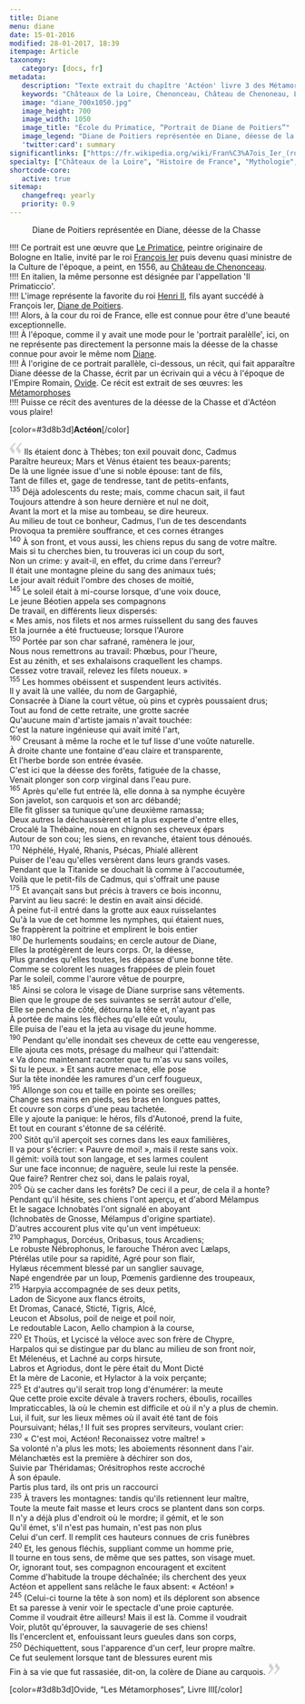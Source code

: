 ```yaml
---
title: Diane 
menu: diane
date: 15-01-2016
modified: 28-01-2017, 18:39
itempage: Article
taxonomy:
   category: [docs, fr]
metadata:
   description: "Texte extrait du chapître 'Actéon' livre 3 des Métamorphoses écrit par Ovide et utilisé par le peintre Le Primatice pour réaliser le portrait de Diane de Poitiers exposé au Château de Chenonceau"
   keywords: "Châteaux de la Loire, Chenonceau, Château de Chenoneau, Le Primatice, Diane de Poitiers, Ovide, Les Métamorphoses, Actéon, Actæon, Metamorphoseon, Ovidius, Primaticcio"
   image: "diane_700x1050.jpg"
   image_height: 700
   image_width: 1050
   image_title: "École du Primatice, “Portrait de Diane de Poitiers”"
   image_legend: "Diane de Poitiers représentée en Diane, déesse de la Chasse"
   'twitter:card': summary
significantlinks: ["https://fr.wikipedia.org/wiki/Fran%C3%A7ois_Ier_(roi_de_France)", "https://fr.wikipedia.org/wiki/Le_Primatice", "https://fr.wikipedia.org/wiki/Ch%C3%A2teau_de_Chenonceau", "https://fr.wikipedia.org/wiki/Henri_II_(roi_de_France)", "https://fr.wikipedia.org/wiki/Diane_de_Poitiers", "https://fr.wikipedia.org/wiki/Diane_(mythologie)", "https://fr.wikipedia.org/wiki/Ovide", "https://fr.wikipedia.org/wiki/M%C3%A9tamorphoses_(Ovide)"]
specialty: ["Châteaux de la Loire", "Histoire de France", "Mythologie", "Culture de cour", "Littérature de l'Empire Romain", "Littérature romaine impériale", "Chenonceau", "Château de Chenoneau", "Le Primatice", "Diane de Poitiers", "Ovide", "Les Métamorphoses", "Actæon", "Actéon", "Metamorphoseon", "Ovidius", "Primaticcio"]
shortcode-core:
   active: true
sitemap:
   changefreq: yearly
   priority: 0.9
---
```

<figure><picture>
<source
media="(min-width: 959px)"
sizes="(max-width: 767px) 98vw, (min-width: 959px) 50vw, 86vw"
srcset="
/user/sites/docs/pages/01.reference/03.chateaux-de-la-loire/02.chenonceau/01.diane/diane-280.webp 280w,
/user/sites/docs/pages/01.reference/03.chateaux-de-la-loire/02.chenonceau/01.diane/diane-380.webp 380w,
/user/sites/docs/pages/01.reference/03.chateaux-de-la-loire/02.chenonceau/01.diane/diane-480.webp 480w,
/user/sites/docs/pages/01.reference/03.chateaux-de-la-loire/02.chenonceau/01.diane/diane-640.webp 640w,
/user/sites/docs/pages/01.reference/03.chateaux-de-la-loire/02.chenonceau/01.diane/diane_700x1050.webp 700w"
type="image/webp">
<source
media="(min-width: 959px)"
sizes="(max-width: 767px) 98vw, (min-width: 959px) 50vw, 86vw"
srcset="
/user/sites/docs/pages/01.reference/03.chateaux-de-la-loire/02.chenonceau/01.diane/diane-280.jpg 280w,
/user/sites/docs/pages/01.reference/03.chateaux-de-la-loire/02.chenonceau/01.diane/diane-380.jpg 380w,
/user/sites/docs/pages/01.reference/03.chateaux-de-la-loire/02.chenonceau/01.diane/diane-480.jpg 480w,
/user/sites/docs/pages/01.reference/03.chateaux-de-la-loire/02.chenonceau/01.diane/diane-640.jpg 640w,
/user/sites/docs/pages/01.reference/03.chateaux-de-la-loire/02.chenonceau/01.diane/diane_700x1050.jpg 700w"
>
<source
sizes="(max-width: 767px) 98vw, (min-width: 959px) 50vw, 86vw"
srcset="
/user/sites/docs/pages/01.reference/03.chateaux-de-la-loire/02.chenonceau/01.diane/diane-focus-280.webp 280w,
/user/sites/docs/pages/01.reference/03.chateaux-de-la-loire/02.chenonceau/01.diane/diane-focus-380.webp 380w,
/user/sites/docs/pages/01.reference/03.chateaux-de-la-loire/02.chenonceau/01.diane/diane-focus-480.webp 480w,
/user/sites/docs/pages/01.reference/03.chateaux-de-la-loire/02.chenonceau/01.diane/diane-focus-640.webp 640w,
/user/sites/docs/pages/01.reference/03.chateaux-de-la-loire/02.chenonceau/01.diane/diane-focus_700x1050.webp 700w"
>
<img　src="/user/sites/docs/pages/01.reference/03.chateaux-de-la-loire/02.chenonceau/01.diane/diane-focus_700x798.jpg" alt="École du Primatice, “Portrait de Diane de Poitiers”, Château de Chenonceau" title="École du Primatice, “Portrait de Diane de Poitiers”, Château de Chenonceau" class="class-diane-img"
sizes="(max-width: 767px) 98vw, (min-width: 959px) 50vw, 86vw"
srcset="
/user/sites/docs/pages/01.reference/03.chateaux-de-la-loire/02.chenonceau/01.diane/diane-focus-280.jpg 280w,
/user/sites/docs/pages/01.reference/03.chateaux-de-la-loire/02.chenonceau/01.diane/diane-focus-380.jpg 380w,
/user/sites/docs/pages/01.reference/03.chateaux-de-la-loire/02.chenonceau/01.diane/diane-focus-480.jpg 480w,
/user/sites/docs/pages/01.reference/03.chateaux-de-la-loire/02.chenonceau/01.diane/diane-focus-640.jpg 640w,
/user/sites/docs/pages/01.reference/03.chateaux-de-la-loire/02.chenonceau/01.diane/diane-focus_700x798.jpg 700w"
>
</picture><figcaption>Diane de Poitiers représentée en Diane, déesse de la Chasse</figcaption></figure>

!!!! Ce portrait est une œuvre que [Le Primatice][2], peintre originaire de Bologne en Italie, invité par le roi [François Ier][1] puis devenu quasi ministre de la Culture de l'époque, a peint, en 1556, au [Château de Chenonceau][3].  
!!!! En italien, la même personne est désignée par l'appellation 'Il Primaticcio'.  
!!!! L'image représente la favorite du roi [Henri II][4], fils ayant succédé à François Ier, [Diane de Poitiers][5].  
!!!! Alors, à la cour du roi de France, elle est connue pour être d'une beauté exceptionnelle.  
!!!! À l'époque, comme il y avait une mode pour le 'portrait paralèlle', ici, on ne représente pas directement la personne mais la déesse de la chasse connue pour avoir le même nom [Diane][6].  
!!!! À l'origine de ce portrait parallèle, ci-dessous, un récit, qui fait apparaître Diane déesse de la Chasse, écrit par un écrivain qui a vécu à l'époque de l'Empire Romain, [Ovide][7]. Ce récit est extrait de ses œuvres: les [Métamorphoses][8]  
!!!! Puisse ce récit des aventures de la déesse de la Chasse et d'Actéon vous plaire!

[color=#3d8b3d]**Actéon**[/color]

<span><svg id="quotesleft" xmlns="http://www.w3.org/2000/svg" version="1" width="22px" height="22px" viewBox="0 0 78 78" fill="lightgrey" opacity="1"><path d="M76.5 9.0009L57.0898 32.605c-.88226 1.10283-.88226 1.54397-.88226 1.76454 0 1.10286 1.76455 3.30857 2.8674 4.632l13.0167 14.99877L61.50123 74.9545 50.4727 59.51456c-2.87047-3.97028-10.80793-15.88413-10.80793-19.19267 0-1.76458.6617-2.4263 6.6171-9.7051C60.8395 12.74754 63.04522 10.98297 70.98575 3.0455L76.5 9.00092zm-38.16172 0L18.9281 32.605c-.88228 1.10283-.88228 1.54397-.88228 1.76454 0 1.10286 1.76457 3.30857 2.86742 4.632L33.92688 54.0003 23.3395 74.9545 12.30793 59.51456C9.44053 55.54428 1.5 43.63043 1.5 40.3219c0-1.76458.6617-2.4263 6.6171-9.7051C22.67475 12.74754 24.88043 10.98297 32.82097 3.0455l5.51732 5.9554z"/></svg></span>
Ils étaient donc à Thèbes; ton exil pouvait donc, Cadmus  
Paraître heureux; Mars et Vénus étaient tes beaux-parents;  
De là une lignée issue d'une si noble épouse: tant de fils,  
Tant de filles et, gage de tendresse, tant de petits-enfants,  
<sup>135</sup> Déjà adolescents du reste; mais, comme chacun sait, il faut  
Toujours attendre à son heure dernière et nul ne doit,  
Avant la mort et la mise au tombeau, se dire heureux.  
Au milieu de tout ce bonheur, Cadmus, l'un de tes descendants  
Provoqua ta première souffrance, et ces cornes étranges  
<sup>140</sup> À son front, et vous aussi, les chiens repus du sang de votre maître.  
Mais si tu cherches bien, tu trouveras ici un coup du sort,  
Non un crime: y avait-il, en effet, du crime dans l'erreur?  
Il était une montagne pleine du sang des animaux tués;  
Le jour avait réduit l'ombre des choses de moitié,  
<sup>145</sup> Le soleil était à mi-course lorsque, d'une voix douce,  
Le jeune Béotien appela ses compagnons  
De travail, en différents lieux dispersés:  
« Mes amis, nos filets et nos armes ruissellent du sang des fauves  
Et la journée a été fructueuse; lorsque l'Aurore  
<sup>150</sup> Portée par son char safrané, ramènera le jour,  
Nous nous remettrons au travail: Phœbus, pour l'heure,  
Est au zénith, et ses exhalaisons craquellent les champs.  
Cessez votre travail, relevez les filets noueux. »  
<sup>155</sup> Les hommes obéissent et suspendent leurs activités.  
Il y avait là une vallée, du nom de Gargaphié,  
Consacrée à Diane la court vêtue, où pins et cyprès poussaient drus;  
Tout au fond de cette retraite, une grotte sacrée  
Qu'aucune main d'artiste jamais n'avait touchée:  
C'est la nature ingénieuse qui avait imité l'art,  
<sup>160</sup> Creusant à même la roche et le tuf lisse d'une voûte naturelle.  
À droite chante une fontaine d'eau claire et transparente,  
Et l'herbe borde son entrée évasée.  
C'est ici que la déesse des forêts, fatiguée de la chasse,  
Venait plonger son corp virginal dans l'eau pure.  
<sup>165</sup> Après qu'elle fut entrée là, elle donna à sa nymphe écuyère  
Son javelot, son carquois et son arc débandé;  
Elle fit glisser sa tunique qu'une deuxième ramassa;  
Deux autres la déchaussèrent et la plus experte d'entre elles,  
Crocalé la Thébaine, noua en chignon ses cheveux épars  
Autour de son cou; les siens, en revanche, étaient tous dénoués.  
<sup>170</sup> Néphélé, Hyalé, Rhanis, Psécas, Phialé allèrent  
Puiser de l'eau qu'elles versèrent dans leurs grands vases.  
Pendant que la Titanide se douchait là comme à l'accoutumée,  
Voilà que le petit-fils de Cadmus, qui s'offrait une pause  
<sup>175</sup> Et avançait sans but précis à travers ce bois inconnu,  
Parvint au lieu sacré: le destin en avait ainsi décidé.  
À peine fut-il entré dans la grotte aux eaux ruisselantes  
Qu'à la vue de cet homme les nymphes, qui étaient nues,  
Se frappèrent la poitrine et emplirent le bois entier  
<sup>180</sup> De hurlements soudains; en cercle autour de Diane,  
Elles la protégèrent de leurs corps. Or, la déesse,  
Plus grandes qu'elles toutes, les dépasse d'une bonne tête.  
Comme se colorent les nuages frappées de plein fouet  
Par le soleil, comme l'aurore vêtue de pourpre,  
<sup>185</sup> Ainsi se colora le visage de Diane surprise sans vêtements.  
Bien que le groupe de ses suivantes se serrât autour d'elle,  
Elle se pencha de côté, détourna la tête et, n'ayant pas  
À portée de mains les flèches qu'elle eût voulu,  
Elle puisa de l'eau et la jeta au visage du jeune homme.  
<sup>190</sup> Pendant qu'elle inondait ses cheveux de cette eau vengeresse,  
Elle ajouta ces mots, présage du malheur qui l'attendait:  
« Va donc maintenant raconter que tu m'as vu sans voiles,  
Si tu le peux. » Et sans autre menace, elle pose  
Sur la tête inondée les ramures d'un cerf fougueux,  
<sup>195</sup> Allonge son cou et taille en pointe ses oreilles;  
Change ses mains en pieds, ses bras en longues pattes,  
Et couvre son corps d'une peau tachetée.  
Elle y ajoute la panique: le héros, fils d'Autonoé, prend la fuite,  
Et tout en courant s'étonne de sa célérité.  
<sup>200</sup> Sitôt qu'il aperçoit ses cornes dans les eaux familières,  
Il va pour s'écrier: « Pauvre de moi! », mais il reste sans voix.  
Il gémit: voilà tout son langage, et ses larmes coulent  
Sur une face inconnue; de naguère, seule lui reste la pensée.  
Que faire? Rentrer chez soi, dans le palais royal,  
<sup>205</sup> Où se cacher dans les forêts? De ceci il a peur, de cela il a honte?  
Pendant qu'il hésite, ses chiens l'ont aperçu, et d'abord Mélampus  
Et le sagace Ichnobatès l'ont signalé en aboyant  
(Ichnobatès de Gnosse, Mélampus d'origine spartiate).  
D'autres accourent plus vite qu'un vent impétueux:  
<sup>210</sup> Pamphagus, Dorcéus, Oribasus, tous Arcadiens;  
Le robuste Nébrophonus, le farouche Théron avec Lælaps,  
Ptérélas utile pour sa rapidité, Agré pour son flair,  
Hylæus récemment blessé par un sanglier sauvage,  
Napé engendrée par un loup, Pœmenis gardienne des troupeaux,  
<sup>215</sup> Harpyia accompagnée de ses deux petits,  
Ladon de Sicyone aux flancs étroits,  
Et Dromas, Canacé, Sticté, Tigris, Alcé,  
Leucon et Absolus, poil de neige et poil noir,  
Le redoutable Lacon, Aello champion à la course,  
<sup>220</sup> Et Thoüs, et Lyciscé la véloce avec son frère de Chypre,  
Harpalos qui se distingue par du blanc au milieu de son front noir,  
Et Mélenéus, et Lachné au corps hirsute,  
Labros et Agriodus, dont le père était du Mont Dicté  
Et la mère de Laconie, et Hylactor à la voix perçante;  
<sup>225</sup> Et d'autres qu'il serait trop long d'énumérer: la meute  
Que cette proie excite dévale à travers rochers, éboulis, rocailles  
Impraticcables, là où le chemin est difficile et où il n'y a plus de chemin.  
Lui, il fuit, sur les lieux mêmes où il avait été tant de fois  
Poursuivant; hélas,! Il fuit ses propres serviteurs, voulant crier:  
<sup>230</sup> « C'est moi, Actéon! Reconaissez votre maître! »  
Sa volonté n'a plus les mots; les aboiements résonnent dans l'air.  
Mélanchætès est la première à déchirer son dos,  
Suivie par Théridamas; Orésitrophos reste accroché  
À son épaule.  
Partis plus tard, ils ont pris un raccourci  
<sup>235</sup> À travers les montagnes: tandis qu'ils retiennent leur maître,  
Toute la meute fait masse et leurs crocs se plantent dans son corps.  
Il n'y a déjà plus d'endroit où le mordre; il gémit, et le son  
Qu'il émet, s'il n'est pas humain, n'est pas non plus  
Celui d'un cerf. Il remplit ces hauteurs connues de cris funèbres  
<sup>240</sup> Et, les genous fléchis, suppliant comme un homme prie,  
Il tourne en tous sens, de même que ses pattes, son visage muet.  
Or, ignorant tout, ses compagnon encouragent et excitent  
Comme d'habitude la troupe déchaînée; ils cherchent des yeux  
Actéon et appellent sans relâche le faux absent: « Actéon! »  
<sup>245</sup> (Celui-ci tourne la tête à son nom) et ils déplorent son absence  
Et sa paresse à venir voir le spectacle d'une proie capturée.  
Comme il voudrait être ailleurs! Mais il est là. Comme il voudrait  
Voir, plutôt qu'éprouver, la sauvagerie de ses chiens!  
Ils l'encerclent et, enfouissant leurs gueules dans son corps,  
<sup>250</sup> Déchiquettent, sous l'apparence d'un cerf, leur propre maître.  
Ce fut seulement lorsque tant de blessures eurent mis  
Fin à sa vie que fut rassasiée, dit-on, la colère de Diane au carquois. <span><svg id="quotesright" xmlns="http://www.w3.org/2000/svg" version="1" width="22px" height="22px" viewBox="0 0 78 78" fill="lightgrey" opacity="1"><path d="M1.5 68.9991L20.9102 45.395c.88226-1.10283.88226-1.54397.88226-1.76454 0-1.10286-1.76455-3.30857-2.8674-4.632L5.90836 23.9997 16.49877 3.0455 27.5273 18.48544c2.87047 3.97028 10.80793 15.88413 10.80793 19.19267 0 1.76458-.6617 2.4263-6.6171 9.7051C17.1605 65.25246 14.95478 67.01703 7.01425 74.9545L1.5 68.99908zm38.16172 0L59.0719 45.395c.88228-1.10283.88228-1.54397.88228-1.76454 0-1.10286-1.76457-3.30857-2.86742-4.632L44.07312 23.9997 54.6605 3.0455l11.03157 15.43992C68.55947 22.45572 76.5 34.36957 76.5 37.6781c0 1.76458-.6617 2.4263-6.6171 9.7051C55.32526 65.25246 53.11957 67.01703 45.17904 74.9545l-5.51732-5.9554z"/></svg></span>

[color=#3d8b3d]Ovide, “Les Métamorphoses”, Livre III[/color]  

[1]: https://fr.wikipedia.org/wiki/Fran%C3%A7ois_Ier_(roi_de_France) "https://fr.wikipedia.org/wiki/François_Ier_(roi_de_France)）"
[2]: https://fr.wikipedia.org/wiki/Le_Primatice "https://fr.wikipedia.org/wiki/Le_Primatice"
[3]: https://fr.wikipedia.org/wiki/Ch%C3%A2teau_de_Chenonceau "https://fr.wikipedia.org/wiki/Château_de_Chenonceau"
[4]: https://fr.wikipedia.org/wiki/Henri_II_(roi_de_France) "https://fr.wikipedia.org/wiki/Henri_II_(roi_de_France)"
[5]: https://fr.wikipedia.org/wiki/Diane_de_Poitiers "https://fr.wikipedia.org/wiki/Diane_de_Poitiers"
[6]: https://fr.wikipedia.org/wiki/Diane_(mythologie) "https://fr.wikipedia.org/wiki/Diane_(mythologie)"
[7]: https://fr.wikipedia.org/wiki/Ovide "https://fr.wikipedia.org/wiki/Ovide"
[8]: https://fr.wikipedia.org/wiki/M%C3%A9tamorphoses_(Ovide) "https://fr.wikipedia.org/wiki/Métamorphoses_(Ovide)"